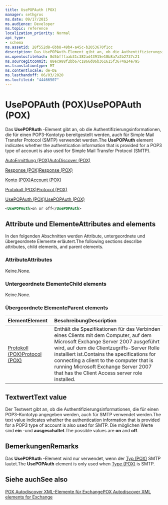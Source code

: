 ```yaml
---
title: UsePOPAuth (POX)
manager: sethgros
ms.date: 09/17/2015
ms.audience: Developer
ms.topic: reference
localization_priority: Normal
api_type:
- schema
ms.assetid: 28f552d8-6bb8-49b4-a45c-b2053670f1cc
description: Das UsePOPAuth-Element gibt an, ob die Authentifizierungsinformationen, die für einen POP3-Kontotyp bereitgestellt werden, auch für Simple Mail Transfer Protocol (SMTP) verwendet werden.
ms.openlocfilehash: 8d5bfffaab31c382ad43915e18b8a7a2b2737c21
ms.sourcegitcommit: 88ec988f2bb67c1866d06b361615f3674a24e795
ms.translationtype: MT
ms.contentlocale: de-DE
ms.lasthandoff: 06/03/2020
ms.locfileid: "44466507"
---
```

# <a name="usepopauth-pox"></a><span data-ttu-id="6e781-103">UsePOPAuth (POX)</span><span class="sxs-lookup"><span data-stu-id="6e781-103">UsePOPAuth (POX)</span></span>

<span data-ttu-id="6e781-104">Das **UsePOPAuth** -Element gibt an, ob die Authentifizierungsinformationen, die für einen POP3-Kontotyp bereitgestellt werden, auch für Simple Mail Transfer Protocol (SMTP) verwendet werden.</span><span class="sxs-lookup"><span data-stu-id="6e781-104">The **UsePOPAuth** element indicates whether the authentication information that is provided for a POP3 type of account is also used for Simple Mail Transfer Protocol (SMTP).</span></span> 
  
[<span data-ttu-id="6e781-105">AutoErmittlung (POX)</span><span class="sxs-lookup"><span data-stu-id="6e781-105">AutoDiscover (POX)</span></span>](autodiscover-pox.md)
  
[<span data-ttu-id="6e781-106">Response (POX)</span><span class="sxs-lookup"><span data-stu-id="6e781-106">Response (POX)</span></span>](response-pox.md)
  
[<span data-ttu-id="6e781-107">Konto (POX)</span><span class="sxs-lookup"><span data-stu-id="6e781-107">Account (POX)</span></span>](account-pox.md)
  
[<span data-ttu-id="6e781-108">Protokoll (POX)</span><span class="sxs-lookup"><span data-stu-id="6e781-108">Protocol (POX)</span></span>](protocol-pox.md)
  
[<span data-ttu-id="6e781-109">UsePOPAuth (POX)</span><span class="sxs-lookup"><span data-stu-id="6e781-109">UsePOPAuth (POX)</span></span>](usepopauth-pox.md)
  
```xml
<UsePOPAuth>on or off</UsePOPAuth>
```

## <a name="attributes-and-elements"></a><span data-ttu-id="6e781-110">Attribute und Elemente</span><span class="sxs-lookup"><span data-stu-id="6e781-110">Attributes and elements</span></span>

<span data-ttu-id="6e781-111">In den folgenden Abschnitten werden Attribute, untergeordnete und übergeordnete Elemente erläutert.</span><span class="sxs-lookup"><span data-stu-id="6e781-111">The following sections describe attributes, child elements, and parent elements.</span></span>
  
### <a name="attributes"></a><span data-ttu-id="6e781-112">Attribute</span><span class="sxs-lookup"><span data-stu-id="6e781-112">Attributes</span></span>

<span data-ttu-id="6e781-113">Keine.</span><span class="sxs-lookup"><span data-stu-id="6e781-113">None.</span></span>
  
### <a name="child-elements"></a><span data-ttu-id="6e781-114">Untergeordnete Elemente</span><span class="sxs-lookup"><span data-stu-id="6e781-114">Child elements</span></span>

<span data-ttu-id="6e781-115">Keine.</span><span class="sxs-lookup"><span data-stu-id="6e781-115">None.</span></span>
  
### <a name="parent-elements"></a><span data-ttu-id="6e781-116">Übergeordnete Elemente</span><span class="sxs-lookup"><span data-stu-id="6e781-116">Parent elements</span></span>

|<span data-ttu-id="6e781-117">**Element**</span><span class="sxs-lookup"><span data-stu-id="6e781-117">**Element**</span></span>|<span data-ttu-id="6e781-118">**Beschreibung**</span><span class="sxs-lookup"><span data-stu-id="6e781-118">**Description**</span></span>|
|:-----|:-----|
|[<span data-ttu-id="6e781-119">Protokoll (POX)</span><span class="sxs-lookup"><span data-stu-id="6e781-119">Protocol (POX)</span></span>](protocol-pox.md) <br/> |<span data-ttu-id="6e781-120">Enthält die Spezifikationen für das Verbinden eines Clients mit dem Computer, auf dem Microsoft Exchange Server 2007 ausgeführt wird, auf dem die Clientzugriffs-Server Rolle installiert ist.</span><span class="sxs-lookup"><span data-stu-id="6e781-120">Contains the specifications for connecting a client to the computer that is running Microsoft Exchange Server 2007 that has the Client Access server role installed.</span></span>  <br/> |
   
## <a name="text-value"></a><span data-ttu-id="6e781-121">Textwert</span><span class="sxs-lookup"><span data-stu-id="6e781-121">Text value</span></span>

<span data-ttu-id="6e781-122">Der Textwert gibt an, ob die Authentifizierungsinformationen, die für einen POP3-Kontotyp angegeben werden, auch für SMTP verwendet werden.</span><span class="sxs-lookup"><span data-stu-id="6e781-122">The text value indicates whether the authentication information that is provided for a POP3 type of account is also used for SMTP.</span></span> <span data-ttu-id="6e781-123">Die möglichen Werte sind **ein** -und **ausgeschaltet**.</span><span class="sxs-lookup"><span data-stu-id="6e781-123">The possible values are **on** and **off**.</span></span>
  
## <a name="remarks"></a><span data-ttu-id="6e781-124">Bemerkungen</span><span class="sxs-lookup"><span data-stu-id="6e781-124">Remarks</span></span>

<span data-ttu-id="6e781-125">Das **UsePOPAuth** -Element wird nur verwendet, wenn der [Typ (POX)](type-pox.md) SMTP lautet.</span><span class="sxs-lookup"><span data-stu-id="6e781-125">The **UsePOPAuth** element is only used when [Type (POX)](type-pox.md) is SMTP.</span></span> 
  
## <a name="see-also"></a><span data-ttu-id="6e781-126">Siehe auch</span><span class="sxs-lookup"><span data-stu-id="6e781-126">See also</span></span>



[<span data-ttu-id="6e781-127">POX Autodiscover XML-Elemente für Exchange</span><span class="sxs-lookup"><span data-stu-id="6e781-127">POX Autodiscover XML elements for Exchange</span></span>](pox-autodiscover-xml-elements-for-exchange.md)

